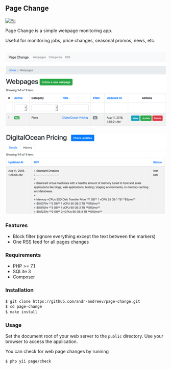 ## Page Change
[![Yii](https://img.shields.io/badge/Powered_by-Yii_Framework-green.svg?style=flat)](https://www.yiiframework.com/)

Page Change is a simple webpage monitoring app.

Useful for monitoring jobs, price changes, seasonal promos, news, etc.

![Dashboard](docs/screenshots/dashboard.png?raw=true "Dashboard")
---
![Page history](docs/screenshots/page-history.png?raw=true "Page history")

### Features
* Block filter (ignore everything except the text between the markers)
* One RSS feed for all pages changes

### Requirements
* PHP >= 7.1
* SQLite 3
* Composer

### Installation
```bash
$ git clone https://github.com/andr-andreev/page-change.git
$ cd page-change
$ make install
```

### Usage ###
Set the document root of your web server to the `public` directory. Use your browser to access the application.

You can check for web page changes by running
```bash
$ php yii page/check
```